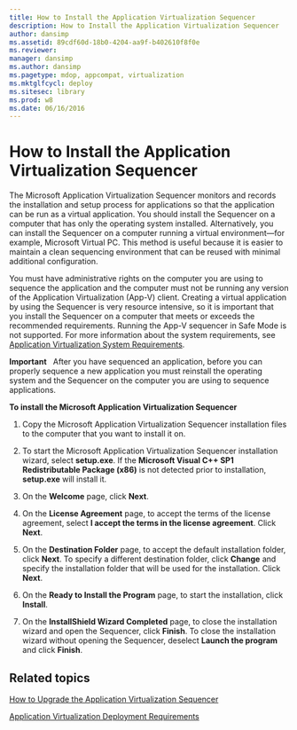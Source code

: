 ```yaml
---
title: How to Install the Application Virtualization Sequencer
description: How to Install the Application Virtualization Sequencer
author: dansimp
ms.assetid: 89cdf60d-18b0-4204-aa9f-b402610f8f0e
ms.reviewer: 
manager: dansimp
ms.author: dansimp
ms.pagetype: mdop, appcompat, virtualization
ms.mktglfcycl: deploy
ms.sitesec: library
ms.prod: w8
ms.date: 06/16/2016
---
```



# How to Install the Application Virtualization Sequencer


The Microsoft Application Virtualization Sequencer monitors and records the installation and setup process for applications so that the application can be run as a virtual application. You should install the Sequencer on a computer that has only the operating system installed. Alternatively, you can install the Sequencer on a computer running a virtual environment—for example, Microsoft Virtual PC. This method is useful because it is easier to maintain a clean sequencing environment that can be reused with minimal additional configuration.

You must have administrative rights on the computer you are using to sequence the application and the computer must not be running any version of the Application Virtualization (App-V) client. Creating a virtual application by using the Sequencer is very resource intensive, so it is important that you install the Sequencer on a computer that meets or exceeds the recommended requirements. Running the App-V sequencer in Safe Mode is not supported. For more information about the system requirements, see [Application Virtualization System Requirements](application-virtualization-system-requirements.md).

**Important**  
After you have sequenced an application, before you can properly sequence a new application you must reinstall the operating system and the Sequencer on the computer you are using to sequence applications.

 

**To install the Microsoft Application Virtualization Sequencer**

1.  Copy the Microsoft Application Virtualization Sequencer installation files to the computer that you want to install it on.

2.  To start the Microsoft Application Virtualization Sequencer installation wizard, select **setup.exe**. If the **Microsoft Visual C++ SP1 Redistributable Package (x86)** is not detected prior to installation, **setup.exe** will install it.

3.  On the **Welcome** page, click **Next**.

4.  On the **License Agreement** page, to accept the terms of the license agreement, select **I accept the terms in the license agreement**. Click **Next**.

5.  On the **Destination Folder** page, to accept the default installation folder, click **Next**. To specify a different destination folder, click **Change** and specify the installation folder that will be used for the installation. Click **Next**.

6.  On the **Ready to Install the Program** page, to start the installation, click **Install**.

7.  On the **InstallShield Wizard Completed** page, to close the installation wizard and open the Sequencer, click **Finish**. To close the installation wizard without opening the Sequencer, deselect **Launch the program** and click **Finish**.

## Related topics


[How to Upgrade the Application Virtualization Sequencer](how-to-upgrade-the-application-virtualization-sequencer.md)

[Application Virtualization Deployment Requirements](application-virtualization-deployment-requirements.md)

 

 





